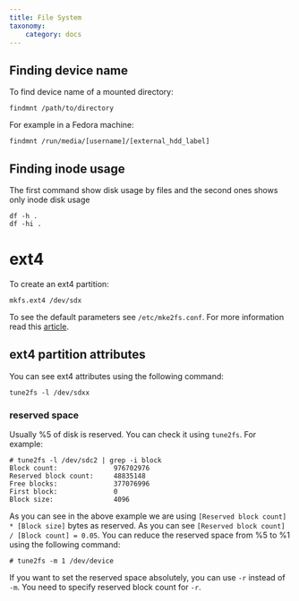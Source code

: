 ```yaml
---
title: File System
taxonomy:
    category: docs
---
```


## Finding device name
To find device name of a mounted directory:

```
findmnt /path/to/directory
```
For example in a Fedora machine:

```
findmnt /run/media/[username]/[external_hdd_label]
```

## Finding inode usage

The first command show disk usage by files and the second ones shows only inode disk usage

```
df -h .
df -hi .
```

# ext4

To create an ext4 partition:

```
mkfs.ext4 /dev/sdx
```
To see the default parameters see `/etc/mke2fs.conf`. For more information read this [article](https://wiki.archlinux.org/index.php/ext4).

## ext4 partition attributes

You can see ext4 attributes using the following command:

```
tune2fs -l /dev/sdxx
```
### reserved space

Usually %5 of disk is reserved. You can check it using `tune2fs`. For example:

```
# tune2fs -l /dev/sdc2 | grep -i block
Block count:              976702976
Reserved block count:     48835148
Free blocks:              377076996
First block:              0
Block size:               4096
```

As you can see in the above example we are using `[Reserved block count] * [Block size]` bytes as reserved. As you can see `[Reserved block count] / [Block count] = 0.05`. You can reduce the reserved space from %5 to %1 using the following command:

```
# tune2fs -m 1 /dev/device
```

If you want to set the reserved space absolutely, you can use `-r` instead of `-m`. You need to specify reserved block count for `-r`.
